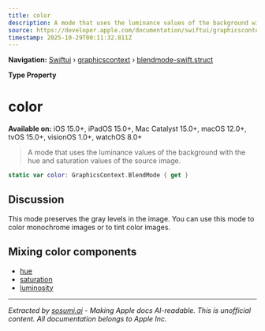 ```yaml
---
title: color
description: A mode that uses the luminance values of the background with the hue and saturation values of the source image.
source: https://developer.apple.com/documentation/swiftui/graphicscontext/blendmode-swift.struct/color
timestamp: 2025-10-29T00:11:32.811Z
---
```


**Navigation:** [Swiftui](/documentation/swiftui) › [graphicscontext](/documentation/swiftui/graphicscontext) › [blendmode-swift.struct](/documentation/swiftui/graphicscontext/blendmode-swift.struct)

**Type Property**

# color

**Available on:** iOS 15.0+, iPadOS 15.0+, Mac Catalyst 15.0+, macOS 12.0+, tvOS 15.0+, visionOS 1.0+, watchOS 8.0+

> A mode that uses the luminance values of the background with the hue and saturation values of the source image.

```swift
static var color: GraphicsContext.BlendMode { get }
```

## Discussion

This mode preserves the gray levels in the image. You can use this mode to color monochrome images or to tint color images.

## Mixing color components

- [hue](/documentation/swiftui/graphicscontext/blendmode-swift.struct/hue)
- [saturation](/documentation/swiftui/graphicscontext/blendmode-swift.struct/saturation)
- [luminosity](/documentation/swiftui/graphicscontext/blendmode-swift.struct/luminosity)

---

*Extracted by [sosumi.ai](https://sosumi.ai) - Making Apple docs AI-readable.*
*This is unofficial content. All documentation belongs to Apple Inc.*
